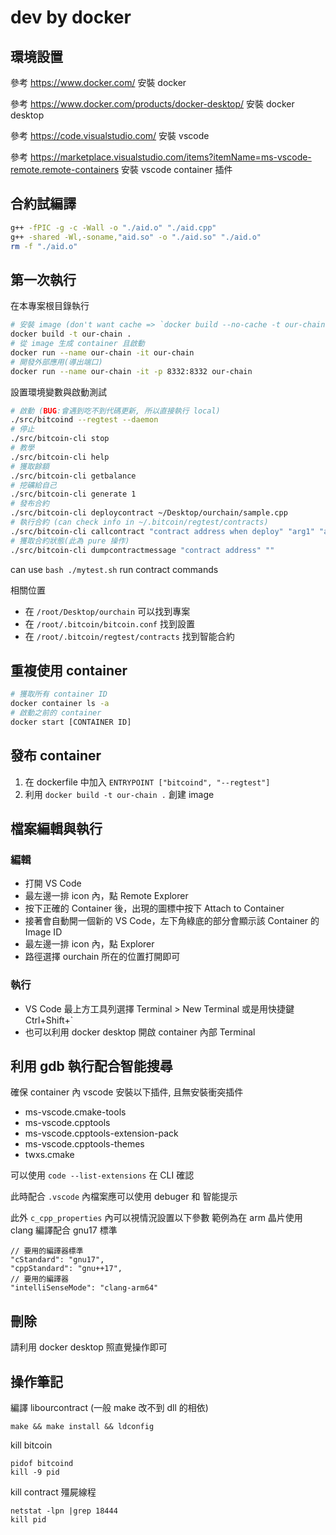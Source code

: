 # dev by docker

## 環境設置

參考 https://www.docker.com/ 安裝 docker

參考 https://www.docker.com/products/docker-desktop/ 安裝 docker desktop

參考 https://code.visualstudio.com/ 安裝 vscode

參考 https://marketplace.visualstudio.com/items?itemName=ms-vscode-remote.remote-containers 安裝 vscode container 插件

## 合約試編譯

```sh
g++ -fPIC -g -c -Wall -o "./aid.o" "./aid.cpp"
g++ -shared -Wl,-soname,"aid.so" -o "./aid.so" "./aid.o"
rm -f "./aid.o"
```

## 第一次執行

在本專案根目錄執行

```bash
# 安裝 image (don't want cache => `docker build --no-cache -t our-chain .`)
docker build -t our-chain .
# 從 image 生成 container 且啟動
docker run --name our-chain -it our-chain
# 開發外部應用(導出端口)
docker run --name our-chain -it -p 8332:8332 our-chain
```

設置環境變數與啟動測試

```bash
# 啟動 (BUG:會遇到吃不到代碼更新, 所以直接執行 local)
./src/bitcoind --regtest --daemon
# 停止
./src/bitcoin-cli stop
# 教學
./src/bitcoin-cli help
# 獲取餘額
./src/bitcoin-cli getbalance
# 挖礦給自己
./src/bitcoin-cli generate 1
# 發布合約
./src/bitcoin-cli deploycontract ~/Desktop/ourchain/sample.cpp
# 執行合約 (can check info in ~/.bitcoin/regtest/contracts)
./src/bitcoin-cli callcontract "contract address when deploy" "arg1" "arg2" ...
# 獲取合約狀態(此為 pure 操作)
./src/bitcoin-cli dumpcontractmessage "contract address" ""
```

can use `bash ./mytest.sh` run contract commands

相關位置

- 在 `/root/Desktop/ourchain` 可以找到專案
- 在 `/root/.bitcoin/bitcoin.conf` 找到設置
- 在 `/root/.bitcoin/regtest/contracts` 找到智能合約

## 重複使用 container

```bash
# 獲取所有 container ID
docker container ls -a
# 啟動之前的 container
docker start [CONTAINER ID]
```

## 發布 container

1. 在 dockerfile 中加入 `ENTRYPOINT ["bitcoind", "--regtest"]`
2. 利用 `docker build -t our-chain .` 創建 image

## 檔案編輯與執行

### 編輯

- 打開 VS Code
- 最左邊一排 icon 內，點 Remote Explorer
- 按下正確的 Container 後，出現的圖標中按下 Attach to Container
- 接著會自動開一個新的 VS Code，左下角綠底的部分會顯示該 Container 的 Image ID
- 最左邊一排 icon 內，點 Explorer
- 路徑選擇 ourchain 所在的位置打開即可

### 執行

- VS Code 最上方工具列選擇 Terminal > New Terminal 或是用快捷鍵 Ctrl+Shift+`
- 也可以利用 docker desktop 開啟 container 內部 Terminal

## 利用 gdb 執行配合智能搜尋

確保 container 內 vscode 安裝以下插件, 且無安裝衝突插件

- ms-vscode.cmake-tools
- ms-vscode.cpptools
- ms-vscode.cpptools-extension-pack
- ms-vscode.cpptools-themes
- twxs.cmake

可以使用 `code --list-extensions` 在 CLI 確認

此時配合 `.vscode` 內檔案應可以使用 debuger 和 智能提示

此外 `c_cpp_properties` 內可以視情況設置以下參數
範例為在 arm 晶片使用 clang 編譯配合 gnu17 標準

```
// 要用的編譯器標準
"cStandard": "gnu17",
"cppStandard": "gnu++17",
// 要用的編譯器
"intelliSenseMode": "clang-arm64"
```

## 刪除

請利用 docker desktop 照直覺操作即可

## 操作筆記

編譯 libourcontract (一般 make 改不到 dll 的相依)

```
make && make install && ldconfig
```

kill bitcoin

```
pidof bitcoind
kill -9 pid
```

kill contract 殭屍線程

```
netstat -lpn |grep 18444
kill pid
```
